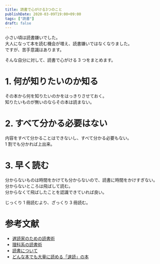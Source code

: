 ```yaml
---
title: 読書で心がける3つのこと
publishDate: 2020-03-09T19:00+09:00
tags: ["読書"]
draft: false
---
```


小さい頃は読書嫌いでした。  
大人になって本を読む機会が増え、読書嫌いではなくなりました。  
ですが、苦手意識はあります。

そんな自分に対して、読書で心がける 3 つをまとめます。

# 1. 何が知りたいのか知る

その本から何を知りたいのかをはっきりさせておく。  
知りたいものが無いのならその本は読まない。

# 2. すべて分かる必要はない

内容をすべて分かることはできないし、すべて分かる必要もない。  
1 割でも分かれば上出来。

# 3. 早く読む

分からないものは時間をかけても分からないので、読書に時間をかけすぎない。  
分からないところは飛ばして読む。  
分からなくて飛ばしたことを認識できていれば良い。

じっくり 1 冊読むより、ざっくり 3 冊読む。

# 参考文献

- [遅読家のための読書術](https://www.amazon.co.jp/dp/B01CDPH0DY)
- [理科系の読書術](https://www.amazon.co.jp/dp/B07K8PKVMR)
- [読書について](https://www.amazon.co.jp/dp/B015F4CCQA)
- [どんな本でも大量に読める「速読」の本](https://www.amazon.co.jp/dp/B00GJVAZ3G)
